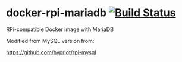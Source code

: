 # docker-rpi-mariadb  [![Build Status](https://travis-ci.org/toniher/docker-rpi-mariadb.svg?branch=master)](https://travis-ci.org/toniher/docker-rpi-mariadb)
 RPi-compatible Docker image with MariaDB
 
 Modified from MySQL version from:
 
 https://github.com/hypriot/rpi-mysql
